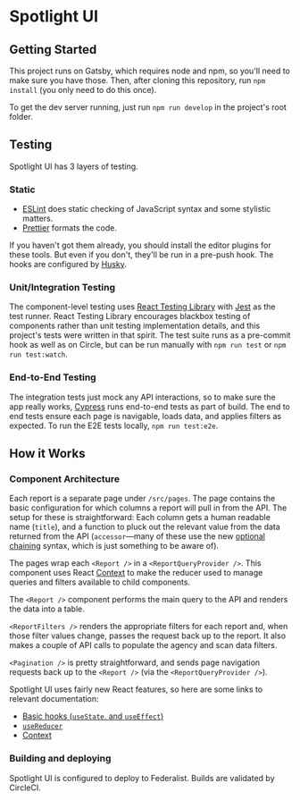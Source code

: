 # Spotlight UI

## Getting Started

This project runs on Gatsby, which requires node and npm, so you'll need to make sure you have those.
Then, after cloning this repository, run `npm install` (you only need to do this once).

To get the dev server running, just run `npm run develop` in the project's root folder.

## Testing

Spotlight UI has 3 layers of testing.

### Static

- [ESLint](https://eslint.org/) does static checking of JavaScript syntax and some stylistic matters.
- [Prettier](https://prettier.io/) formats the code.

If you haven't got them already, you should install the editor plugins for these tools. But even if you don't, they'll be run in a pre-push hook. The hooks are configured by [Husky](https://github.com/typicode/husky).

### Unit/Integration Testing

The component-level testing uses [React Testing Library](https://testing-library.com/docs/react-testing-library/intro) with [Jest](https://jestjs.io/) as the test runner. React Testing Library encourages blackbox testing of components rather than unit testing implementation details, and this project's tests were written in that spirit. The test suite runs as a pre-commit hook as well as on Circle, but can be run manually with `npm run test` or `npm run test:watch`.

### End-to-End Testing

The integration tests just mock any API interactions, so to make sure the app really works, [Cypress](https://www.cypress.io/) runs end-to-end tests as part of build. The end to end tests ensure each page is navigable, loads data, and applies filters as expected. To run the E2E tests locally, `npm run test:e2e`.

## How it Works

### Component Architecture

Each report is a separate page under `/src/pages`. The page contains the basic configuration for which columns a report will pull in from the API. The setup for these is straightforward: Each column gets a human readable name (`title`), and a function to pluck out the relevant value from the data returned from the API (`accessor`—many of these use the new [optional chaining](https://developer.mozilla.org/en-US/docs/Web/JavaScript/Reference/Operators/Optional_chaining) syntax, which is just something to be aware of).

The pages wrap each `<Report />` in a `<ReportQueryProvider />`. This component uses React [Context](https://reactjs.org/docs/context.html) to make the reducer used to manage queries and filters available to child components.

The `<Report />` component performs the main query to the API and renders the data into a table.

`<ReportFilters />` renders the appropriate filters for each report and, when those filter values change, passes the request back up to the report. It also makes a couple of API calls to populate the agency and scan data filters.

`<Pagination />` is pretty straightforward, and sends page navigation requests back up to the `<Report />` (via the `<ReportQueryProvider />`).

Spotlight UI uses fairly new React features, so here are some links to relevant documentation:

- [Basic hooks (`useState`, and `useEffect`)](https://reactjs.org/docs/hooks-reference.html#basic-hooks)
- [`useReducer`](https://reactjs.org/docs/hooks-reference.html#usereducer)
- [Context](https://reactjs.org/docs/context.html)

### Building and deploying

Spotlight UI is configured to deploy to Federalist. Builds are validated by CircleCI.
